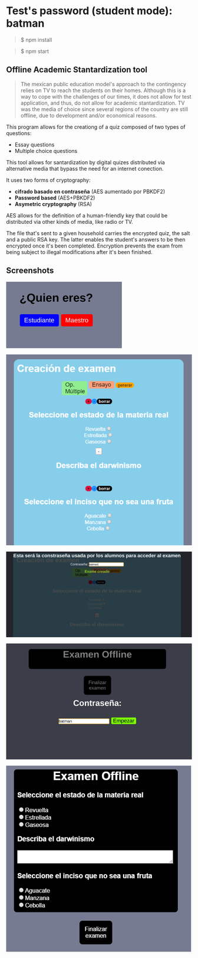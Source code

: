 
# Test's password (student mode): __batman__

> $ npm install

> $ npm start

## Offline Academic Stantardization tool
> The mexican public education model's approach to the contingency relies on TV to reach the students on their homes. Although this is a way to cope with the challenges of our times, it does not allow for test application, and thus, do not allow for academic stantardization. TV was the media of choice since several regions of the country are still offline, due to development and/or economical reasons.

This program allows for the creationg of a quiz composed of two types of questions:
* Essay questions
* Multiple choice questions

This tool allows for santardization by digital quizes distributed via alternative media that bypass the need for an internet conection.

It uses two forms of cryptography:
* **cifrado basado en contraseña** (AES aumentado por PBKDF2)
* **Password based** (AES+PBKDF2)
* **Asymetric cryptography** (RSA)

AES allows for the definition of a human-friendly key that could be distributed via other kinds of media, like radio or TV.

The file that's sent to a given household carries the encrypted quiz, the salt and a public RSA key.
The latter enables the student's answers to be then encrypted once it's been completed. Encryption prevents the exam from being subject to illegal modifications after it's been finished.

## Screenshots

![alt text](images/2.png "Captura")

![alt text](images/creacion_examen.png "Captura")

![alt text](images/5.png "Captura")

![alt text](images/3.png  "Captura")

![alt text](images/examen_abierto.png "Captura")



